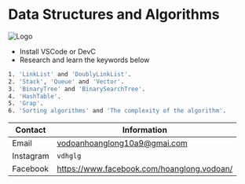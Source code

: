 # Data Structures and Algorithms
![Logo](https://cdn.educba.com/academy/wp-content/uploads/2015/08/Data-Structures-and-Algorithms-C-1.jpg)
- Install VSCode or DevC
- Research and learn the keywords below 
```bash
1. 'LinkList' and 'DoublyLinkList'.
2. 'Stack', 'Queue' and 'Vector'.
3. 'BinaryTree' and 'BinarySearchTree'.
4. 'HashTable'.
5. 'Grap'.
6. 'Sorting algorithms' and 'The complexity of the algorithm'.
```

| Contact | Information |
|---------|-------------|
| Email   | vodoanhoanglong10a9@gmai.com|
| Instagram  | `vdhglg`|
| Facebook  | https://www.facebook.com/hoanglong.vodoan/
